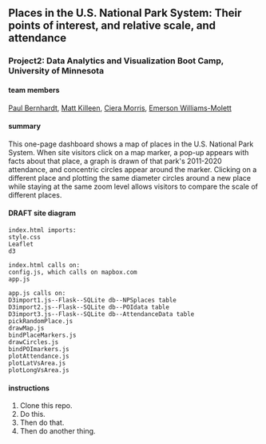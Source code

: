 ## Places in the U.S. National Park System: Their points of interest, and relative scale, and attendance

### Project2: Data Analytics and Visualization Boot Camp, University of Minnesota


#### team members
[Paul Bernhardt](https://github.com/papadiscobravo), [Matt Killeen](https://github.com/matthewkilleen0830), [Ciera Morris](https://github.com/cieranmorris), [Emerson Williams-Molett](https://github.com/emersonmolett)


#### summary
This one-page dashboard shows a map of places in the U.S. National Park System.
When site visitors click on a map marker, a pop-up appears with facts about that place, a graph is drawn of that park's 2011-2020 attendance, and concentric circles appear around the marker. Clicking on a different place and plotting the same diameter circles around a new place while staying at the same zoom level allows visitors to compare the scale of different places.


#### DRAFT site diagram

    index.html imports:
    style.css
    Leaflet
    d3

    index.html calls on:
    config.js, which calls on mapbox.com
    app.js

    app.js calls on:
    D3import1.js--Flask--SQLite db--NPSplaces table
    D3import2.js--Flask--SQLite db--POIdata table
    D3import3.js--Flask--SQLite db--AttendanceData table
    pickRandomPlace.js
    drawMap.js
    bindPlaceMarkers.js
    drawCircles.js
    bindPOImarkers.js
    plotAttendance.js
    plotLatVsArea.js
    plotLongVsArea.js


#### instructions
1. Clone this repo.
1. Do this.
1. Then do that.
1. Then do another thing.